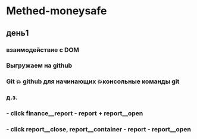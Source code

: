 # Methed-moneysafe
## день1
### взаимодействие с DOM
### Выгружаем на github
### Git 💥 github для начинающих 💥консольные команды git
### д.з. 
### - click finance__report - report + report__open
### - click report__close, report__container - report - report__open
